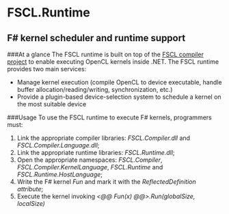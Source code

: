 FSCL.Runtime
============

F# kernel scheduler and runtime support
-----------------------------------------

###At a glance
The FSCL runtime is built on top of the [FSCL compiler project](https://github.com/GabrieleCocco/FSCL.Compiler) to enable executing
OpenCL kernels inside .NET.
The FSCL runtime provides two main services:

+ Manage kernel execution (compile OpenCL to device executable, handle buffer allocation/reading/writing, synchronization, etc.)
+ Provide a plugin-based device-selection system to schedule a kernel on the most suitable device

###Usage
To use the FSCL runtime to execute F# kernels, programmers must:

1. Link the appropriate compiler libraries: *FSCL.Compiler.dll* and *FSCL.Compiler.Language.dll*;
2. Link the appropriate runtime libraries: *FSCL.Runtime.dll*;
3. Open the appropriate namespaces: *FSCL.Compiler*, *FSCL.Compiler.KernelLanguage*, *FSCL.Runtime* and *FSCL.Runtime.HostLanguage*;
4. Write the F# kernel *Fun* and mark it with the *ReflectedDefinition attribute*;
5. Execute the kernel invoking *<@@ Fun(x) @@>.Run(globalSize, localSize)*





